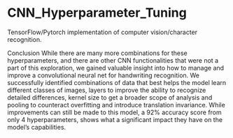 # CNN_Hyperparameter_Tuning
TensorFlow/Pytorch implementation of computer vision/character recognition.

Conclusion
While there are many more combinations for these hyperparameters, and there are
other CNN functionalities that were not a part of this exploration, we gained valuable insight
into how to manage and improve a convolutional neural net for handwriting recognition.
We successfully identified combinations of data that best helps the model learn
different classes of images, layers to improve the ability to recognize detailed differences,
kernel size to get a broader scope of analysis and pooling to counteract overfitting and
introduce translation invariance. While improvements can still be made to this model, a 92%
accuracy score from only 4 hyperparameters, shows what a significant impact they have on the
model’s capabilities.
